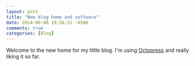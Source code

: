 ```yaml
---
layout: post
title: "New blog home and software"
date: 2014-06-08 19:56:51 -0500
comments: true
categories: [Blog]
---
```

Welcome to the new home for my little blog.
I'm using [Octopress](http://octopress.org) and really liking it so far.
